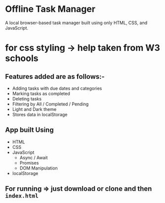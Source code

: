 # Offline Task Manager

A local browser-based task manager built using only HTML, CSS, and JavaScript.

# for css styling -> help taken from W3 schools

## Features added are as follows:-

- Adding tasks with due dates and categories
- Marking tasks as completed
- Deleting tasks
- Filtering by All / Completed / Pending
- Light and Dark theme
- Stores data in localStorage

## App built Using

- HTML
- CSS
- JavaScript
  - Async / Await
  - Promises
  - DOM Manipulation
- localStorage

## For running => just download or clone and then `index.html`
